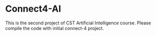 # Connect4-AI
This is the second project of CST Artificial Intelligence course. Please compile the code with initial connect-4 project.
